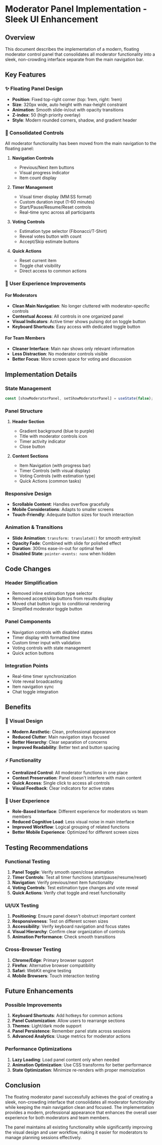 # Moderator Panel Implementation - Sleek UI Enhancement

## Overview
This document describes the implementation of a modern, floating moderator control panel that consolidates all moderator functionality into a sleek, non-crowding interface separate from the main navigation bar.

## Key Features

### ✨ Floating Panel Design
- **Position**: Fixed top-right corner (top: 1rem, right: 1rem)
- **Size**: 320px wide, auto height with max-height constraint
- **Animation**: Smooth slide-in/out with opacity transitions
- **Z-index**: 50 (high priority overlay)
- **Style**: Modern rounded corners, shadow, and gradient header

### 🎯 Consolidated Controls
All moderator functionality has been moved from the main navigation to the floating panel:

1. **Navigation Controls**
   - Previous/Next item buttons
   - Visual progress indicator
   - Item count display

2. **Timer Management**
   - Visual timer display (MM:SS format)
   - Custom duration input (1-60 minutes)
   - Start/Pause/Resume/Reset controls
   - Real-time sync across all participants

3. **Voting Controls**
   - Estimation type selector (Fibonacci/T-Shirt)
   - Reveal votes button with count
   - Accept/Skip estimate buttons

4. **Quick Actions**
   - Reset current item
   - Toggle chat visibility
   - Direct access to common actions

### 🚀 User Experience Improvements

#### For Moderators
- **Clean Main Navigation**: No longer cluttered with moderator-specific controls
- **Contextual Access**: All controls in one organized panel
- **Visual Indicators**: Active timer shows pulsing dot on toggle button
- **Keyboard Shortcuts**: Easy access with dedicated toggle button

#### For Team Members
- **Cleaner Interface**: Main nav shows only relevant information
- **Less Distraction**: No moderator controls visible
- **Better Focus**: More screen space for voting and discussion

## Implementation Details

### State Management
```typescript
const [showModeratorPanel, setShowModeratorPanel] = useState(false);
```

### Panel Structure
1. **Header Section**
   - Gradient background (blue to purple)
   - Title with moderator controls icon
   - Timer activity indicator
   - Close button

2. **Content Sections**
   - Item Navigation (with progress bar)
   - Timer Controls (with visual display)
   - Voting Controls (with estimation type)
   - Quick Actions (common tasks)

### Responsive Design
- **Scrollable Content**: Handles overflow gracefully
- **Mobile Considerations**: Adapts to smaller screens
- **Touch-Friendly**: Adequate button sizes for touch interaction

### Animation & Transitions
- **Slide Animation**: `transform: translateX()` for smooth entry/exit
- **Opacity Fade**: Combined with slide for polished effect
- **Duration**: 300ms ease-in-out for optimal feel
- **Disabled State**: `pointer-events: none` when hidden

## Code Changes

### Header Simplification
- Removed inline estimation type selector
- Removed accept/skip buttons from results display
- Moved chat button logic to conditional rendering
- Simplified moderator toggle button

### Panel Components
- Navigation controls with disabled states
- Timer display with formatted time
- Custom timer input with validation
- Voting controls with state management
- Quick action buttons

### Integration Points
- Real-time timer synchronization
- Vote reveal broadcasting
- Item navigation sync
- Chat toggle integration

## Benefits

### 🎨 Visual Design
- **Modern Aesthetic**: Clean, professional appearance
- **Reduced Clutter**: Main navigation stays focused
- **Better Hierarchy**: Clear separation of concerns
- **Improved Readability**: Better text and button spacing

### ⚡ Functionality
- **Centralized Control**: All moderator functions in one place
- **Context Preservation**: Panel doesn't interfere with main content
- **Quick Access**: Single click to access all controls
- **Visual Feedback**: Clear indicators for active states

### 👥 User Experience
- **Role-Based Interface**: Different experience for moderators vs team members
- **Reduced Cognitive Load**: Less visual noise in main interface
- **Improved Workflow**: Logical grouping of related functions
- **Better Mobile Experience**: Optimized for different screen sizes

## Testing Recommendations

### Functional Testing
1. **Panel Toggle**: Verify smooth open/close animation
2. **Timer Controls**: Test all timer functions (start/pause/resume/reset)
3. **Navigation**: Verify previous/next item functionality
4. **Voting Controls**: Test estimation type changes and vote reveal
5. **Quick Actions**: Verify chat toggle and reset functionality

### UI/UX Testing
1. **Positioning**: Ensure panel doesn't obstruct important content
2. **Responsiveness**: Test on different screen sizes
3. **Accessibility**: Verify keyboard navigation and focus states
4. **Visual Hierarchy**: Confirm clear organization of controls
5. **Animation Performance**: Check smooth transitions

### Cross-Browser Testing
1. **Chrome/Edge**: Primary browser support
2. **Firefox**: Alternative browser compatibility
3. **Safari**: WebKit engine testing
4. **Mobile Browsers**: Touch interaction testing

## Future Enhancements

### Possible Improvements
1. **Keyboard Shortcuts**: Add hotkeys for common actions
2. **Panel Customization**: Allow users to rearrange sections
3. **Themes**: Light/dark mode support
4. **Panel Persistence**: Remember panel state across sessions
5. **Advanced Analytics**: Usage metrics for moderator actions

### Performance Optimizations
1. **Lazy Loading**: Load panel content only when needed
2. **Animation Optimization**: Use CSS transforms for better performance
3. **State Optimization**: Minimize re-renders with proper memoization

## Conclusion

The floating moderator panel successfully achieves the goal of creating a sleek, non-crowding interface that consolidates all moderator functionality while keeping the main navigation clean and focused. The implementation provides a modern, professional appearance that enhances the overall user experience for both moderators and team members.

The panel maintains all existing functionality while significantly improving the visual design and user workflow, making it easier for moderators to manage planning sessions effectively.
